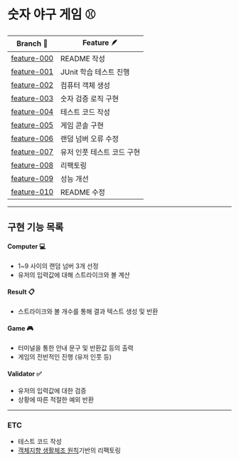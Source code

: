 # 숫자 야구 게임 :baseball:
| Branch :deciduous_tree:                                                    | Feature :feather: |
|----------------------------------------------------------------------------|-------------------|
| [feature-000](https://github.com/qsc7342/java-baseball-enterprise/pull/1)  | README 작성         |
| [feature-001](https://github.com/qsc7342/java-baseball-enterprise/pull/2)  | JUnit 학습 테스트 진행   |
| [feature-002](https://github.com/qsc7342/java-baseball-enterprise/pull/3)  | 컴퓨터 객체 생성         |
| [feature-003](https://github.com/qsc7342/java-baseball-enterprise/pull/4)  | 숫자 검증 로직 구현       |
| [feature-004](https://github.com/qsc7342/java-baseball-enterprise/pull/5)  | 테스트 코드 작성         |
| [feature-005](https://github.com/qsc7342/java-baseball-enterprise/pull/6)  | 게임 콘솔 구현          |
| [feature-006](https://github.com/qsc7342/java-baseball-enterprise/pull/7)  | 랜덤 넘버 오류 수정       |
| [feature-007](https://github.com/qsc7342/java-baseball-enterprise/pull/8)  | 유저 인풋 테스트 코드 구현   |
| [feature-008](https://github.com/qsc7342/java-baseball-enterprise/pull/9)  | 리팩토링              |
| [feature-009](https://github.com/qsc7342/java-baseball-enterprise/pull/10) | 성능 개선             |
| [feature-010](https://github.com/qsc7342/java-baseball-enterprise/pull/11) | README 수정         |

***

## 구현 기능 목록
#### Computer :computer:
* 1~9 사이의 랜덤 넘버 3개 선정
* 유저의 입력값에 대해 스트라이크와 볼 계산

#### Result :clipboard:
* 스트라이크와 볼 개수를 통해 결과 텍스트 생성 및 반환

#### Game :video_game:
* 터미널을 통한 안내 문구 및 반환값 등의 출력
* 게임의 전반적인 진행 (유저 인풋 등)

#### Validator :white_check_mark:
* 유저의 입력값에 대한 검증 
* 상황에 따른 적절한 예외 반환

***

### ETC
* 테스트 코드 작성
* [객체지향 생활체조 원칙](https://catsbi.oopy.io/bf003ff6-2912-4714-8ac2-44eeb7becc93)기반의 리팩토링

